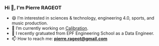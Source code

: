### Hi 👋, I'm Pierre RAGEOT

- 😄 I’m interested in sciences & technology, engineering 4.0, sports, and music production.
- 🔭 I’m currently working on [Calibration](https://github.com/pierrert3/calibration).
- 🌱 I recently gratuated from EPF Engineering School as a Data Engineer.
- 📫 How to reach me: **pierre.rageot@gmail.com**
  
<!--
**pierrert3/pierrert3** is a ✨ _special_ ✨ repository because its `README.md` (this file) appears on your GitHub profile.

Here are some ideas to get you started:

- 🔭 I’m currently working on ...
- 🌱 I’m currently learning ...
- 👯 I’m looking to collaborate on ...
- 🤔 I’m looking for help with ...
- 💬 Ask me about ...
- 📫 How to reach me: ...
- 😄 Pronouns: ...
- ⚡ Fun fact: ...
-->
